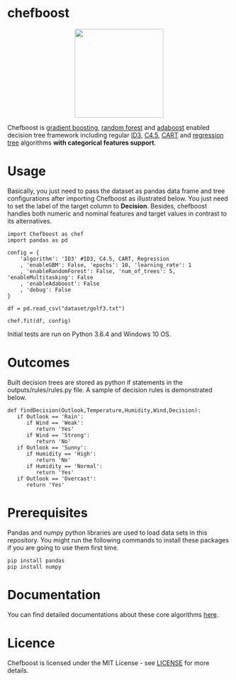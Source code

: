 # chefboost

<p align="center"><img src="https://raw.githubusercontent.com/serengil/chefboost/master/icon/chefboost.jpg" width="200" height="200"></p>

Chefboost is [gradient boosting](https://sefiks.com/2018/10/04/a-step-by-step-gradient-boosting-decision-tree-example/), [random forest](https://sefiks.com/2017/11/19/how-random-forests-can-keep-you-from-decision-tree/) and [adaboost](https://sefiks.com/2018/11/02/a-step-by-step-adaboost-example/) enabled decision tree framework including regular [ID3](https://sefiks.com/2017/11/20/a-step-by-step-id3-decision-tree-example/), [C4.5](https://sefiks.com/2018/05/13/a-step-by-step-c4-5-decision-tree-example/), [CART](https://sefiks.com/2018/08/27/a-step-by-step-cart-decision-tree-example/) and [regression tree](https://sefiks.com/2018/08/28/a-step-by-step-regression-decision-tree-example/) algorithms **with categorical features support**.

# Usage

Basically, you just need to pass the dataset as pandas data frame and tree configurations after importing Chefboost as illustrated below. You just need to set the label of the target column to **Decision**. Besides, chefboost handles both numeric and nominal features and target values in contrast to its alternatives.

```
import Chefboost as chef
import pandas as pd

config = {
	'algorithm': 'ID3' #ID3, C4.5, CART, Regression
	, 'enableGBM': False, 'epochs': 10, 'learning_rate': 1
	, 'enableRandomForest': False, 'num_of_trees': 5, 'enableMultitasking': False
	, 'enableAdaboost': False
	, 'debug': False
}

df = pd.read_csv("dataset/golf3.txt")

chef.fit(df, config)
```

Initial tests are run on Python 3.6.4 and Windows 10 OS.

# Outcomes

Built decision trees are stored as python if statements in the outputs/rules/rules.py file. A sample of decision rules is demonstrated below.

```
def findDecision(Outlook,Temperature,Humidity,Wind,Decision):
   if Outlook == 'Rain':
      if Wind == 'Weak':
         return 'Yes'
      if Wind == 'Strong':
         return 'No'
   if Outlook == 'Sunny':
      if Humidity == 'High':
         return 'No'
      if Humidity == 'Normal':
         return 'Yes'
   if Outlook == 'Overcast':
      return 'Yes'
 ```

# Prerequisites

Pandas and numpy python libraries are used to load data sets in this repository. You might run the following commands to install these packages if you are going to use them first time.

```
pip install pandas
pip install numpy
```

# Documentation

You can find detailed documentations about these core algorithms [here](https://sefiks.com/tag/decision-tree/).

# Licence

Chefboost is licensed under the MIT License - see [LICENSE](https://github.com/serengil/chefboost/blob/master/LICENSE) for more details.
